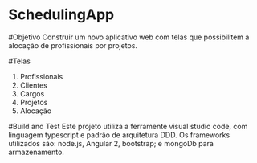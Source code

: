 # SchedulingApp

#Objetivo 
Construir um novo aplicativo web com telas que possibilitem a alocação de profissionais por projetos. 

#Telas
1.	Profissionais
2.	Clientes
3.	Cargos
4.	Projetos
5.  Alocação

#Build and Test
Este projeto utiliza a ferramente visual studio code, com linguagem typescript e padrão de arquitetura DDD. 
Os frameworks utilizados são: node.js, Angular 2, bootstrap; e mongoDb para armazenamento. 
